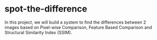 # spot-the-difference

In this project, we will build a system to find the differences between 2 images based on Pixel-wise Comparison, Feature Based Comparison and Structural Similarity Index (SSIM).
